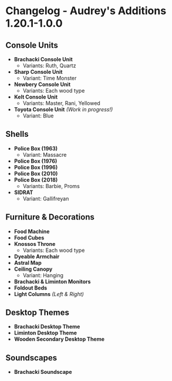 # Changelog - Audrey's Additions 1.20.1-1.0.0

## Console Units
- **Brachacki Console Unit**
    - Variants: Ruth, Quartz
- **Sharp Console Unit**
    - Variant: Time Monster
- **Newbery Console Unit**
    - Variants: Each wood type
- **Kelt Console Unit**
    - Variants: Master, Rani, Yellowed
- **Toyota Console Unit** *(Work in progress!)*
    - Variant: Blue

## Shells
- **Police Box (1963)**
    - Variant: Massacre
- **Police Box (1976)**
- **Police Box (1996)**
- **Police Box (2010)**
- **Police Box (2018)**
    - Variants: Barbie, Proms
- **SIDRAT**
    - Variant: Gallifreyan

## Furniture & Decorations
- **Food Machine**
- **Food Cubes**
- **Knossos Throne**
    - Variants: Each wood type
- **Dyeable Armchair**
- **Astral Map**
- **Ceiling Canopy**
    - Variant: Hanging
- **Brachacki & Liminton Monitors**
- **Foldout Beds**
- **Light Columns** *(Left & Right)*

## Desktop Themes
- **Brachacki Desktop Theme**
- **Liminton Desktop Theme**
- **Wooden Secondary Desktop Theme**

## Soundscapes
- **Brachacki Soundscape**
